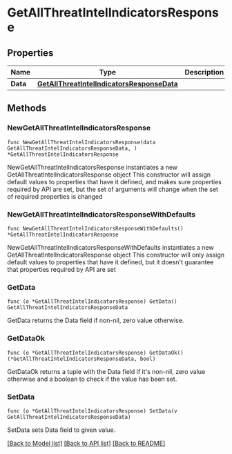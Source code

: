 # GetAllThreatIntelIndicatorsResponse

## Properties

Name | Type | Description | Notes
------------ | ------------- | ------------- | -------------
**Data** | [**GetAllThreatIntelIndicatorsResponseData**](GetAllThreatIntelIndicatorsResponseData.md) |  | 

## Methods

### NewGetAllThreatIntelIndicatorsResponse

`func NewGetAllThreatIntelIndicatorsResponse(data GetAllThreatIntelIndicatorsResponseData, ) *GetAllThreatIntelIndicatorsResponse`

NewGetAllThreatIntelIndicatorsResponse instantiates a new GetAllThreatIntelIndicatorsResponse object
This constructor will assign default values to properties that have it defined,
and makes sure properties required by API are set, but the set of arguments
will change when the set of required properties is changed

### NewGetAllThreatIntelIndicatorsResponseWithDefaults

`func NewGetAllThreatIntelIndicatorsResponseWithDefaults() *GetAllThreatIntelIndicatorsResponse`

NewGetAllThreatIntelIndicatorsResponseWithDefaults instantiates a new GetAllThreatIntelIndicatorsResponse object
This constructor will only assign default values to properties that have it defined,
but it doesn't guarantee that properties required by API are set

### GetData

`func (o *GetAllThreatIntelIndicatorsResponse) GetData() GetAllThreatIntelIndicatorsResponseData`

GetData returns the Data field if non-nil, zero value otherwise.

### GetDataOk

`func (o *GetAllThreatIntelIndicatorsResponse) GetDataOk() (*GetAllThreatIntelIndicatorsResponseData, bool)`

GetDataOk returns a tuple with the Data field if it's non-nil, zero value otherwise
and a boolean to check if the value has been set.

### SetData

`func (o *GetAllThreatIntelIndicatorsResponse) SetData(v GetAllThreatIntelIndicatorsResponseData)`

SetData sets Data field to given value.



[[Back to Model list]](../README.md#documentation-for-models) [[Back to API list]](../README.md#documentation-for-api-endpoints) [[Back to README]](../README.md)


